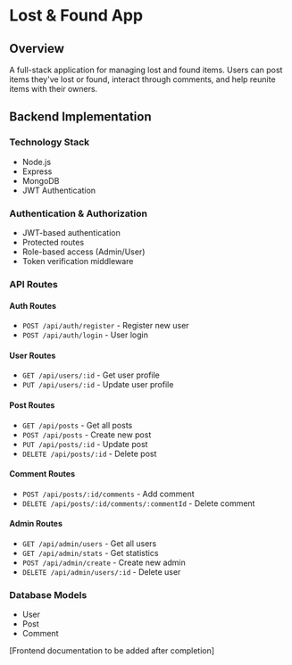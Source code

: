 # Lost & Found App

## Overview

A full-stack application for managing lost and found items. Users can post items they've lost or found, interact through comments, and help reunite items with their owners.

## Backend Implementation

### Technology Stack

- Node.js
- Express
- MongoDB
- JWT Authentication

### Authentication & Authorization

- JWT-based authentication
- Protected routes
- Role-based access (Admin/User)
- Token verification middleware

### API Routes

#### Auth Routes

- `POST /api/auth/register` - Register new user
- `POST /api/auth/login` - User login

#### User Routes

- `GET /api/users/:id` - Get user profile
- `PUT /api/users/:id` - Update user profile

#### Post Routes

- `GET /api/posts` - Get all posts
- `POST /api/posts` - Create new post
- `PUT /api/posts/:id` - Update post
- `DELETE /api/posts/:id` - Delete post

#### Comment Routes

- `POST /api/posts/:id/comments` - Add comment
- `DELETE /api/posts/:id/comments/:commentId` - Delete comment

#### Admin Routes

- `GET /api/admin/users` - Get all users
- `GET /api/admin/stats` - Get statistics
- `POST /api/admin/create` - Create new admin
- `DELETE /api/admin/users/:id` - Delete user

### Database Models

- User
- Post
- Comment

[Frontend documentation to be added after completion]
